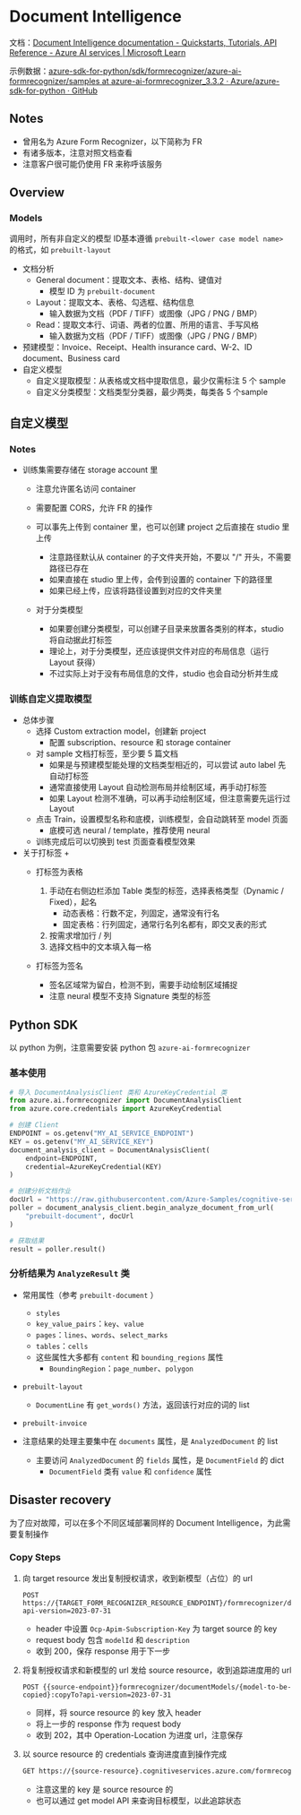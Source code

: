 # Document Intelligence

文档：[Document Intelligence documentation - Quickstarts, Tutorials, API Reference - Azure AI services | Microsoft Learn](https://learn.microsoft.com/en-us/azure/ai-services/document-intelligence/?view=doc-intel-4.0.0)

示例数据：[azure-sdk-for-python/sdk/formrecognizer/azure-ai-formrecognizer/samples at azure-ai-formrecognizer_3.3.2 · Azure/azure-sdk-for-python · GitHub](https://github.com/Azure/azure-sdk-for-python/tree/azure-ai-formrecognizer_3.3.2/sdk/formrecognizer/azure-ai-formrecognizer/samples)



## Notes

+ 曾用名为 Azure Form Recognizer，以下简称为 FR
+ 有诸多版本，注意对照文档查看
+ 注意客户很可能仍使用 FR 来称呼该服务



## Overview

### Models

调用时，所有非自定义的模型 ID基本遵循 `prebuilt-<lower case model name>` 的格式，如 `prebuilt-layout`

+ 文档分析
  + General document：提取文本、表格、结构、键值对
    + 模型 ID 为 `prebuilt-document`
  + Layout：提取文本、表格、勾选框、结构信息
    + 输入数据为文档（PDF / TIFF）或图像（JPG / PNG / BMP）
  + Read：提取文本行、词语、两者的位置、所用的语言、手写风格
    + 输入数据为文档（PDF / TIFF）或图像（JPG / PNG / BMP）
+ 预建模型：Invoice、Receipt、Health insurance card、W-2、ID document、Business card
+ 自定义模型
  + 自定义提取模型：从表格或文档中提取信息，最少仅需标注 5 个 sample
  + 自定义分类模型：文档类型分类器，最少两类，每类各 5 个sample



## 自定义模型

### Notes

+ 训练集需要存储在 storage account 里

  + 注意允许匿名访问 container
  + 需要配置 CORS，允许 FR 的操作

  + 可以事先上传到 container 里，也可以创建 project 之后直接在 studio 里上传
    + 注意路径默认从 container 的子文件夹开始，不要以 "/" 开头，不需要路径已存在
    + 如果直接在 studio 里上传，会传到设置的 container 下的路径里
    + 如果已经上传，应该将路径设置到对应的文件夹里
  + 对于分类模型
    + 如果要创建分类模型，可以创建子目录来放置各类别的样本，studio 将自动据此打标签
    + 理论上，对于分类模型，还应该提供文件对应的布局信息（运行 Layout 获得）
    + 不过实际上对于没有布局信息的文件，studio 也会自动分析并生成



### 训练自定义提取模型

+ 总体步骤
  + 选择 Custom extraction model，创建新 project
    + 配置 subscription、resource 和 storage container
  + 对 sample 文档打标签，至少要 5 篇文档
    + 如果是与预建模型能处理的文档类型相近的，可以尝试 auto label 先自动打标签
    + 通常直接使用 Layout 自动检测布局并绘制区域，再手动打标签
    + 如果 Layout 检测不准确，可以再手动绘制区域，但注意需要先运行过 Layout
  + 点击 Train，设置模型名称和底模，训练模型，会自动跳转至 model 页面
    + 底模可选 neural / template，推荐使用 neural
  + 训练完成后可以切换到 test 页面查看模型效果
+ 关于打标签
  + 
  + 打标签为表格

    1. 手动在右侧边栏添加 Table 类型的标签，选择表格类型（Dynamic / Fixed），起名
       + 动态表格：行数不定，列固定，通常没有行名
       + 固定表格：行列固定，通常行名列名都有，即交叉表的形式
    2. 按需求增加行 / 列
    3. 选择文档中的文本填入每一格
  + 打标签为签名

    + 签名区域常为留白，检测不到，需要手动绘制区域捕捉
    + 注意 neural 模型不支持 Signature 类型的标签





## Python SDK

以 python 为例，注意需要安装 python 包 `azure-ai-formrecognizer`



### 基本使用

  ```python
  # 导入 DocumentAnalysisClient 类和 AzureKeyCredential 类
  from azure.ai.formrecognizer import DocumentAnalysisClient
  from azure.core.credentials import AzureKeyCredential
  
  # 创建 Client
  ENDPOINT = os.getenv("MY_AI_SERVICE_ENDPOINT")
  KEY = os.getenv("MY_AI_SERVICE_KEY")
  document_analysis_client = DocumentAnalysisClient(
      endpoint=ENDPOINT, 
      credential=AzureKeyCredential(KEY)
  )
  
  # 创建分析文档作业
  docUrl = "https://raw.githubusercontent.com/Azure-Samples/cognitive-services-REST-api-samples/master/curl/form-recognizer/sample-layout.pdf"
  poller = document_analysis_client.begin_analyze_document_from_url(
      "prebuilt-document", docUrl
  )
  
  # 获取结果
  result = poller.result()
  ```



### 分析结果为 `AnalyzeResult` 类

+ 常用属性（参考 `prebuilt-document` ）
  + `styles`
  + `key_value_pairs`：`key`、`value`
  + `pages`：`lines`、`words`、`select_marks`
  + `tables`：`cells`
  + 这些属性大多都有 `content` 和 `bounding_regions` 属性
    + `BoundingRegion`：`page_number`、`polygon`

+ `prebuilt-layout`
  + `DocumentLine` 有 `get_words()` 方法，返回该行对应的词的 list

+  `prebuilt-invoice`
  + 注意结果的处理主要集中在 `documents` 属性，是 `AnalyzedDocument` 的 list
    + 主要访问 `AnalyzedDocument` 的 `fields` 属性，是 `DocumentField` 的 dict
      + `DocumentField` 类有 `value` 和 `confidence` 属性



## Disaster recovery

为了应对故障，可以在多个不同区域部署同样的 Document Intelligence，为此需要复制操作

### Copy Steps

1. 向 target resource 发出复制授权请求，收到新模型（占位）的 url

   ```http
   POST https://{TARGET_FORM_RECOGNIZER_RESOURCE_ENDPOINT}/formrecognizer/documentModels:authorizeCopy?api-version=2023-07-31
   ```

   + header 中设置 `Ocp-Apim-Subscription-Key` 为 target source 的 key
   + request body 包含 `modelId` 和 `description`
   + 收到 200，保存 response 用于下一步

2. 将复制授权请求和新模型的 url 发给 source resource，收到追踪进度用的 url

   ```http
   POST {{source-endpoint}}formrecognizer/documentModels/{model-to-be-copied}:copyTo?api-version=2023-07-31
   ```

   + 同样，将 source resource 的 key 放入 header
   + 将上一步的 response 作为 request body
   + 收到 202，其中 Operation-Location 为进度 url，注意保存

3. 以 source resource 的 credentials 查询进度直到操作完成

   ```bash
   GET https://{source-resource}.cognitiveservices.azure.com/formrecognizer/operations/{operation-id}?api-version=2023-07-31
   ```

   + 注意这里的 key 是 source resource 的
   + 也可以通过 get model API 来查询目标模型，以此追踪状态